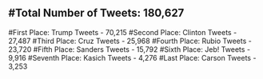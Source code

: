 #Total Number of Tweets: 180,627 
---
#First Place: Trump Tweets - 70,215
#Second Place: Clinton Tweets - 27,487
#Third Place: Cruz Tweets - 25,968
#Fourth Place: Rubio Tweets - 23,720
#Fifth Place: Sanders Tweets - 15,792
#Sixth Place: Jeb! Tweets - 9,916
#Seventh Place: Kasich Tweets - 4,276
#Last Place: Carson Tweets - 3,253
